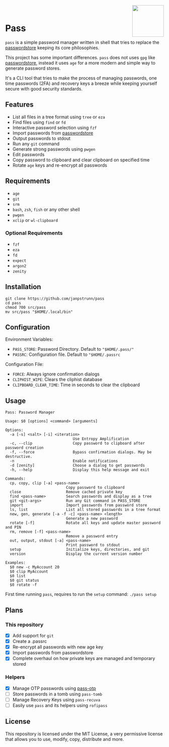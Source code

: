 <img src="https://git.disroot.org/janpstrunn/images/raw/branch/main/pass.png" align="right" height="100"/>
<br>

<h1 align="left">Pass</h1>

`pass` is a simple password manager written in shell that tries to replace the [passwordstore](https://www.passwordstore.org/) keeping its core philosophies.

This project has some important differences. `pass` does not uses `gpg` like [passwordstore](https://www.passwordstore.org/), instead it uses `age` for a more modern and simple way to generate password stores.

It's a CLI tool that tries to make the process of managing passwords, one time passwords (2FA) and recovery keys a breeze while keeping yourself secure with good security standards.

## Features

- List all files in a tree format using `tree` or `eza`
- Find files using `find` or `fd`
- Interactive password selection using `fzf`
- Import passwords from [passwordstore](https://www.passwordstore.org/)
- Output passwords to stdout
- Run any `git` command
- Generate strong passwords using `pwgen`
- Edit passwords
- Copy password to clipboard and clear clipboard on specified time
- Rotate `age` keys and re-encrypt all passwords

## Requirements

- `age`
- `git`
- `srm`
- `bash`, `zsh`, `fish` or any other shell
- `pwgen`
- `xclip` or `wl-clipboard`

### Optional Requirements

- `fzf`
- `eza`
- `fd`
- `expect`
- `argon2`
- `zenity`

## Installation

```
git clone https://github.com/janpstrunn/pass
cd pass
chmod 700 src/pass
mv src/pass "$HOME/.local/bin"
```

## Configuration

Environment Variables:

- `PASS_STORE`: Password Directory. Default to `"$HOME/.pass/"`
- `PASSRC`: Configuration file. Default to `"$HOME/.passrc`

Configuration File:

- `FORCE`: Always ignore confirmation dialogs
- `CLIPHIST_WIPE`: Clears the cliphist database
- `CLIPBOARD_CLEAR_TIME`: Time in seconds to clear the clipboard

## Usage

```
Pass: Password Manager

Usage: $0 [options] <command> [arguments]

Options:
  -a [-s] <salt> [-i] <iteration>
                              Use Entropy Amplification
  -c, --clip                  Copy password to clipboard after password creation
  -f, --force                 Bypass confirmation dialogs. May be destructive.
  -n                          Enable notifications
  -d [zenity]                 Choose a dialog to get passwords
  -h, --help                  Display this help message and exit

Commands:
  cp, copy, clip [-a] <pass-name>
                           Copy password to clipboard
  close                    Remove cached private key
  find <pass-name>         Search passwords and display as a tree
  git <git-args>           Run any Git command in PASS_STORE
  import                   Import passwords from password store
  ls, list                 List all stored passwords in a tree format
  new, gen, generate [-a -f -c] <pass-name> <length>
                           Generate a new password
  rotate [-f]              Rotate all keys and update master password and PIN
  rm, remove [-f] <pass-name>
                           Remove a password entry
  out, output, stdout [-a] <pass-name>
                           Print password to stdout
  setup                    Initialize keys, directories, and git
  version                  Display the current version number

Examples:
  $0 new -c MyAccount 20
  $0 clip MyAccount
  $0 list
  $0 git status
  $0 rotate -f
```

First time running `pass`, requires to run the `setup` command: `./pass setup`

## Plans

### This repository

- [x] Add support for `git`
- [x] Create a .passrc
- [x] Re-encrypt all passwords with new age key
- [x] Import passwords from passwordstore
- [x] Complete overhaul on how private keys are managed and temporary stored

### Helpers

- [x] Manage OTP passwords using [pass-otp](https://github.com/janpstrunn/pass-otp)
- [ ] Store passwords in a tomb using `pass-tomb`
- [ ] Manage Recovery Keys using `pass-recuva`
- [ ] Easily use `pass` and its helpers using `rofipass`

## License

This repository is licensed under the MIT License, a very permissive license that allows you to use, modify, copy, distribute and more.
